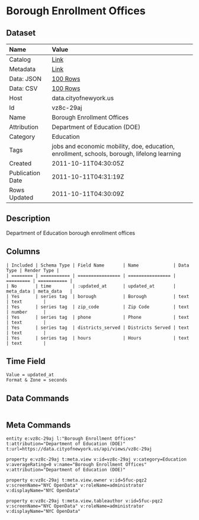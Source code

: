 # Borough Enrollment Offices

## Dataset

| Name | Value |
| :--- | :---- |
| Catalog | [Link](https://catalog.data.gov/dataset/borough-enrollment-offices-2c1fd) |
| Metadata | [Link](https://data.cityofnewyork.us/api/views/vz8c-29aj) |
| Data: JSON | [100 Rows](https://data.cityofnewyork.us/api/views/vz8c-29aj/rows.json?max_rows=100) |
| Data: CSV | [100 Rows](https://data.cityofnewyork.us/api/views/vz8c-29aj/rows.csv?max_rows=100) |
| Host | data.cityofnewyork.us |
| Id | vz8c-29aj |
| Name | Borough Enrollment Offices |
| Attribution | Department of Education (DOE) |
| Category | Education |
| Tags | jobs and economic mobility, doe, education, enrollment, schools, borough, lifelong learning |
| Created | 2011-10-11T04:30:05Z |
| Publication Date | 2011-10-11T04:31:19Z |
| Rows Updated | 2011-10-11T04:30:09Z |

## Description

Department of Education borough enrollment offices

## Columns

```ls
| Included | Schema Type | Field Name       | Name             | Data Type | Render Type |
| ======== | =========== | ================ | ================ | ========= | =========== |
| No       | time        | :updated_at      | updated_at       | meta_data | meta_data   |
| Yes      | series tag  | borough          | Borough          | text      | text        |
| Yes      | series tag  | zip_code         | Zip Code         | text      | number      |
| Yes      | series tag  | phone            | Phone            | text      | text        |
| Yes      | series tag  | districts_served | Districts Served | text      | text        |
| Yes      | series tag  | hours            | Hours            | text      | text        |
```

## Time Field

```ls
Value = updated_at
Format & Zone = seconds
```

## Data Commands

```ls
```

## Meta Commands

```ls
entity e:vz8c-29aj l:"Borough Enrollment Offices" t:attribution="Department of Education (DOE)" t:url=https://data.cityofnewyork.us/api/views/vz8c-29aj

property e:vz8c-29aj t:meta.view v:id=vz8c-29aj v:category=Education v:averageRating=0 v:name="Borough Enrollment Offices" v:attribution="Department of Education (DOE)"

property e:vz8c-29aj t:meta.view.owner v:id=5fuc-pqz2 v:screenName="NYC OpenData" v:roleName=administrator v:displayName="NYC OpenData"

property e:vz8c-29aj t:meta.view.tableauthor v:id=5fuc-pqz2 v:screenName="NYC OpenData" v:roleName=administrator v:displayName="NYC OpenData"
```